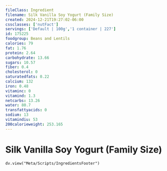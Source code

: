 ```yaml
---
fileClass: Ingredient
filename: Silk Vanilla Soy Yogurt (Family Size)
created: 2024-12-21T19:27:02-06:00
cssclasses: ['nutFact']
servings: ['Default | 100g','1 container | 227']
id: 175225
foodgroup: Beans and Lentils
calories: 79
fat: 1.76
protein: 2.64
carbohydrate: 13.66
sugars: 10.57
fiber: 0.4
cholesterol: 0
saturatedfats: 0.22
calcium: 132
iron: 0.48
vitaminc: 0
vitamind: 1.3
netcarbs: 13.26
water: 80.7
transfattyacids: 0
sodium: 13
vitamindiu: 53
200calorieweight: 253.165
---
```


# Silk Vanilla Soy Yogurt (Family Size)

```dataviewjs
dv.view("Meta/Scripts/IngredientsFooter")
```